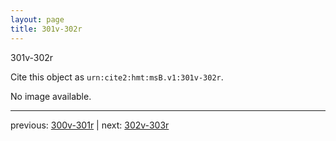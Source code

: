 ```yaml
---
layout: page
title: 301v-302r
---
```


301v-302r

Cite this object as `urn:cite2:hmt:msB.v1:301v-302r`.

No image available. 



---

previous: [300v-301r](../300v-301r/) | next: [302v-303r](../302v-303r/)
